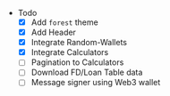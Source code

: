 - Todo
	- [x] Add `forest` theme
	- [x] Add Header
	- [x] Integrate Random-Wallets
	- [x] Integrate Calculators
	- [ ] Pagination to Calculators
	- [ ] Download FD/Loan Table data
	- [ ] Message signer using Web3 wallet